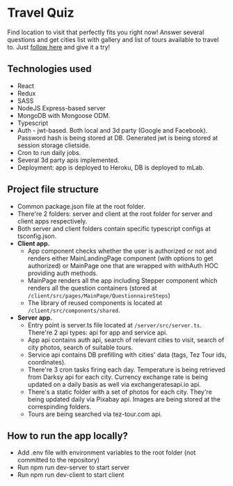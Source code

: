 # Travel Quiz

Find location to visit that perfectly fits you right now!
Answer several questions and get cities list with gallery and list of tours available to travel to.
Just [follow here](https://travel-quiz.herokuapp.com) and give it a try!


## Technologies used
- React
- Redux
- SASS
- NodeJS Express-based server
- MongoDB with Mongoose ODM.
- Typescript
- Auth - jwt-based. Both local and 3d party (Google and Facebook). Password hash is being stored at DB. Generated jwt is being stored at session storage clietside.
- Cron to run daily jobs.
- Several 3d party apis implemented.
- Deployment: app is deployed to Heroku, DB is deployed to mLab.

## Project file structure
- Common package.json file at the root folder.
- There're 2 folders: server and client at the root folder for server and client apps respectively.
- Both server and client folders contain specific typescript configs at tsconfig.json.
- **Client app.**
    - App component checks whether the user is authorized or not and renders either MainLandingPage component (with  options to get authorized) or MainPage one that are wrapped with withAuth HOC providing auth methods.
    - MainPage renders all the app including Stepper component which renders all the question containers (stored at ``/client/src/pages/MainPage/QuestionnaireSteps``)
    - The library of reused components is located at ``/client/src/components/shared``.
- **Server app.**
    - Entry point is server.ts file located at ``/server/src/server.ts``. There're 2 api types: api for app and service api.
    - App api contains auth api, search of relevant cities to visit, search of city photos, search of suitable tours.
    - Service api contains DB prefilling with cities' data (tags, Tez Tour ids, coordinates).
    - There're 3 cron tasks firing each day. Temperature is being retrieved from Darksy api for each city. Currency exchange rate is being updated on a daily basis as well via exchangeratesapi.io api.
    - There's a static folder with a set of photos for each city. They're being updated daily via Pixabay api. Images are being stored at the correspinding folders.
    - Tours are being searched via tez-tour.com api.

## How to run the app locally?
- Add .env file with environment variables to the root folder (not committed to the repository)
- Run npm run dev-server to start server
- Run npm run dev-client to start client
